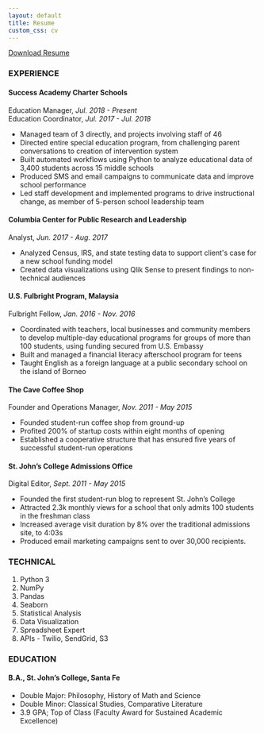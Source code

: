 ```yaml
---
layout: default
title: Resume
custom_css: cv
---
```


<a href="/assets/files/Peters-Resume.pdf" class="btn" title="Download Resume as PDF">Download Resume</a>

### EXPERIENCE
#### Success Academy Charter Schools
Education Manager, *Jul. 2018 - Present*  
Education Coordinator, *Jul. 2017 - Jul. 2018*

* Managed team of 3 directly, and projects involving staff of 46
* Directed entire special education program, from challenging parent conversations to creation of intervention system
* Built automated workflows using Python to analyze educational data of 3,400 students across 15 middle schools
* Produced SMS and email campaigns to communicate data and improve school performance
* Led staff development and implemented programs to drive instructional change, as member of 5-person school leadership team

#### Columbia Center for Public Research and Leadership
Analyst, *Jun. 2017 - Aug. 2017*

* Analyzed Census, IRS, and state testing data to support client's case for a new school funding model
* Created data visualizations using Qlik Sense to present findings to non-technical audiences

#### U.S. Fulbright Program, Malaysia
Fulbright Fellow, *Jan. 2016 - Nov. 2016*

* Coordinated with teachers, local businesses and community members to develop multiple-day educational programs for groups of more than 100 students, using funding secured from U.S. Embassy
* Built and managed a financial literacy afterschool program for teens
* Taught English as a foreign language at a public secondary school on the island of Borneo

#### The Cave Coffee Shop

Founder and Operations Manager, *Nov. 2011 - May 2015*

* Founded student-run coffee shop from ground-up
* Profited 200% of startup costs within eight months of opening
* Established a cooperative structure that has ensured five years of successful student-run operations

#### St. John’s College Admissions Office

Digital Editor, *Sept. 2011 - May 2015*

* Founded the first student-run blog to represent St. John’s College
* Attracted 2.3k monthly views for a school that only admits 100 students in the freshman class
* Increased average visit duration by 8% over the traditional admissions site, to 4:03s
* Produced email marketing campaigns sent to over 30,000 recipients.

### TECHNICAL

1. Python 3
2. NumPy
3. Pandas
4. Seaborn
5. Statistical Analysis
6. Data Visualization
7. Spreadsheet Expert
9. APIs - Twilio, SendGrid, S3

### EDUCATION

#### B.A., St. John’s College, Santa Fe

 * Double Major: Philosophy, History of Math and Science
 * Double Minor: Classical Studies, Comparative Literature
 * 3.9 GPA; Top of Class (Faculty Award for Sustained Academic Excellence)
